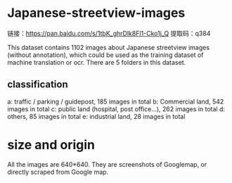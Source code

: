 # Japanese-streetview-images

链接：https://pan.baidu.com/s/1tbK_ghrDlk8Fl1-Cko1j_Q  提取码：q384

This dataset contains 1102 images about Japanese streetview images (without annotation), which could be used as the training dataset of machine translation or ocr. There are 5 folders in this dataset.

## classification
a: traffic / parking / guidepost, 185 images in total
b: Commercial land, 542 images in total
c: public land (hospital, post office...), 262 images in total
d: others, 85 images in total
e: industrial land, 28 images in total

# size and origin
All the images are 640\*640. They are screenshots of Googlemap, or directly scraped from Google map.
